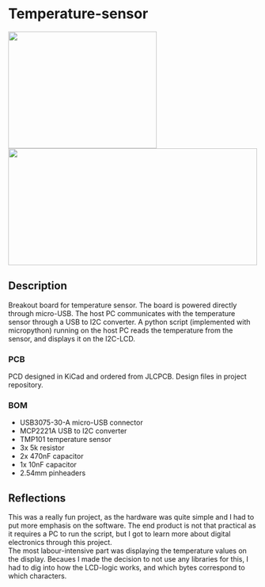 # Temperature-sensor
<img src="https://user-images.githubusercontent.com/83133831/193098295-48000a53-1d1a-4c58-ba3d-38c6667dbdef.jpg" width="300" height="236"><img src="https://user-images.githubusercontent.com/83133831/193100037-602079ae-ad3d-472c-a1f7-1796f2eac732.jpg" width="503" height="236">

## Description
Breakout board for temperature sensor.
The board is powered directly through micro-USB. The host PC communicates with the temperature sensor through a USB to I2C converter. 
A python script (implemented with micropython) running on the host PC reads the temperature from the sensor, and displays it on the I2C-LCD.

### PCB
PCD designed in KiCad and ordered from JLCPCB. Design files in project repository.

### BOM
- USB3075-30-A micro-USB connector
- MCP2221A USB to I2C converter
- TMP101 temperature sensor
- 3x 5k resistor
- 2x 470nF capacitor
- 1x 10nF capacitor
- 2.54mm pinheaders


## Reflections
This was a really fun project, as the hardware was quite simple and I had to put more emphasis on the software. 
The end product is not that practical as it requires a PC to run the script, but I got to learn more about digital electronics through this project.  
The most labour-intensive part was displaying the temperature values on the display. Becaues I made the decision to not use any libraries for this, I had to dig into how the LCD-logic works,
 and which bytes correspond to which characters. 

